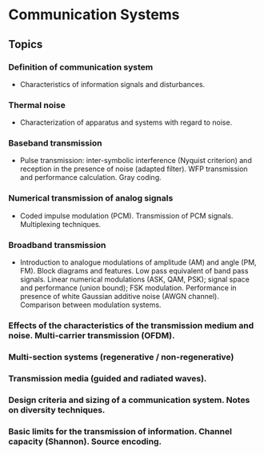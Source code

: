 # Communication Systems

## Topics

### Definition of communication system
- Characteristics of information signals and disturbances.

### Thermal noise
- Characterization of apparatus and systems with regard to noise.

### Baseband transmission
- Pulse transmission: inter-symbolic interference (Nyquist criterion) and reception in the presence of noise (adapted filter). WFP transmission and performance calculation. Gray coding.

### Numerical transmission of analog signals
- Coded impulse modulation (PCM). Transmission of PCM signals. Multiplexing techniques.

### Broadband transmission
- Introduction to analogue modulations of amplitude (AM) and angle (PM, FM). Block diagrams and features. Low pass equivalent of band pass signals. Linear numerical modulations (ASK, QAM, PSK); signal space and performance (union bound); FSK modulation. Performance in presence of white Gaussian additive noise (AWGN channel). Comparison between modulation systems.

### Effects of the characteristics of the transmission medium and noise. Multi-carrier transmission (OFDM).

### Multi-section systems (regenerative / non-regenerative)

### Transmission media (guided and radiated waves).

### Design criteria and sizing of a communication system. Notes on diversity techniques.

### Basic limits for the transmission of information. Channel capacity (Shannon). Source encoding.

